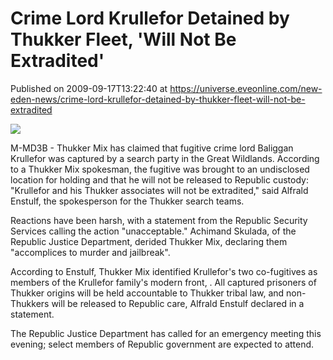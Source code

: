 # Crime Lord Krullefor Detained by Thukker Fleet, 'Will Not Be Extradited'
Published on 2009-09-17T13:22:40 at https://universe.eveonline.com/new-eden-news/crime-lord-krullefor-detained-by-thukker-fleet-will-not-be-extradited

![](http://www.eve-mercury.net/images/mercurybanner.png)  
  
M-MD3B - Thukker Mix has claimed that fugitive crime lord Baliggan Krullefor was captured by a search party in the Great Wildlands. According to a Thukker Mix spokesman, the fugitive was brought to an undisclosed location for holding and that he will not be released to Republic custody: "Krullefor and his Thukker associates will not be extradited," said Alfrald Enstulf, the spokesperson for the Thukker search teams.

Reactions have been harsh, with a statement from the Republic Security Services calling the action "unacceptable." Achimand Skulada, of the Republic Justice Department, derided Thukker Mix, declaring them "accomplices to murder and jailbreak".

According to Enstulf, Thukker Mix identified Krullefor's two co-fugitives as members of the Krullefor family's modern front, . All captured prisoners of Thukker origins will be held accountable to Thukker tribal law, and non-Thukkers will be released to Republic care, Alfrald Enstulf declared in a statement.

The Republic Justice Department has called for an emergency meeting this evening; select members of Republic government are expected to attend.
